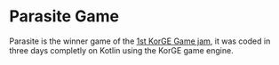 # Parasite Game

Parasite is the winner game of the [1st KorGE Game jam](https://itch.io/jam/korge-gamejam-1), it was coded in three days completly on Kotlin using the KorGE game engine. 
